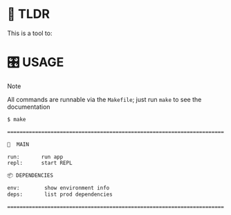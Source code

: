 # 👋 TLDR

This is a tool to:

# 🎛️ USAGE

> [!NOTE]
> All commands are runnable via the `Makefile`; just run `make` to see the documentation

```sh
$ make

======================================================================

🚀  MAIN

run:       run app
repl:      start REPL

📦 DEPENDENCIES

env:        show environment info
deps:       list prod dependencies

======================================================================
```
